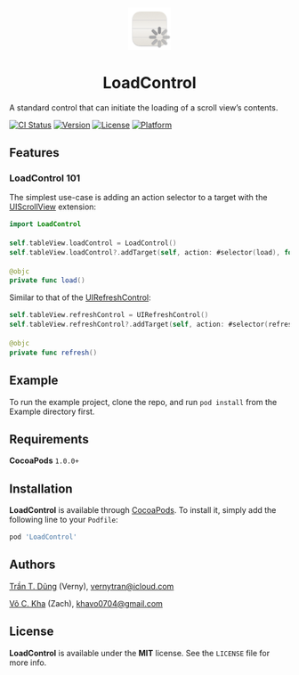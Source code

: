 <br />
<p align="center" width="100%">
    <img width="15%" src="https://github.com/verny-tran/LoadControl/blob/main/Resources/Icons/LoadControl.png"> 
</p>
<h1 align="center"> LoadControl </h1>

A standard control that can initiate the loading of a scroll view’s contents.

[![CI Status](https://img.shields.io/travis/verny-tran/LoadControl}.svg?style=flat)](https://travis-ci.org/verny-tran/LoadControl})
[![Version](https://img.shields.io/cocoapods/v/LoadControl.svg?style=flat)](https://cocoapods.org/pods/LoadControl)
[![License](https://img.shields.io/cocoapods/l/LoadControl.svg?style=flat)](https://cocoapods.org/pods/LoadControl)
[![Platform](https://img.shields.io/cocoapods/p/LoadControl.svg?style=flat)](https://cocoapods.org/pods/LoadControl)

## Features

### LoadControl 101

The simplest use-case is adding an action selector to a target with the [UIScrollView](https://developer.apple.com/documentation/uikit/uiscrollview) extension:

```swift
import LoadControl

self.tableView.loadControl = LoadControl()
self.tableView.loadControl?.addTarget(self, action: #selector(load), for: .valueChanged)

@objc
private func load()
```

Similar to that of the [UIRefreshControl](https://developer.apple.com/documentation/uikit/uirefreshcontrol):
```swift
self.tableView.refreshControl = UIRefreshControl()
self.tableView.refreshControl?.addTarget(self, action: #selector(refresh), for: .valueChanged)

@objc
private func refresh()
```

## Example

To run the example project, clone the repo, and run `pod install` from the Example directory first.

## Requirements

**CocoaPods** `1.0.0+`

## Installation

**LoadControl** is available through [CocoaPods](https://cocoapods.org). To install
it, simply add the following line to your `Podfile`:

```ruby
pod 'LoadControl'
```

## Authors

[Trần T. Dũng](https://github.com/verny-tran) (Verny), vernytran@icloud.com

[Võ C. Kha](https://github.com/zachvoxwatt) (Zach), khavo0704@gmail.com

## License

**LoadControl** is available under the **MIT** license. See the `LICENSE` file for more info.

